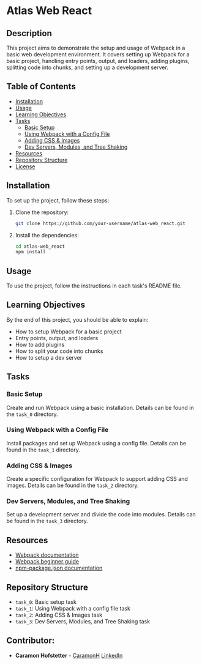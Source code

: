 # Atlas Web React

## Description

This project aims to demonstrate the setup and usage of Webpack in a basic web development environment. It covers setting up Webpack for a basic project, handling entry points, output, and loaders, adding plugins, splitting code into chunks, and setting up a development server.

## Table of Contents

- [Installation](#installation)
- [Usage](#usage)
- [Learning Objectives](#learning-objectives)
- [Tasks](#tasks)
  - [Basic Setup](#basic-setup)
  - [Using Webpack with a Config File](#using-webpack-with-a-config-file)
  - [Adding CSS & Images](#adding-css--images)
  - [Dev Servers, Modules, and Tree Shaking](#dev-servers-modules-and-tree-shaking)
- [Resources](#resources)
- [Repository Structure](#repository-structure)
- [License](#license)

## Installation

To set up the project, follow these steps:

1. Clone the repository:

   ```bash
   git clone https://github.com/your-username/atlas-web_react.git
   ```

2. Install the dependencies:

    ```bash
    cd atlas-web_react
    npm install
    ```

## Usage

To use the project, follow the instructions in each task's README file.

## Learning Objectives

By the end of this project, you should be able to explain:

- How to setup Webpack for a basic project
- Entry points, output, and loaders
- How to add plugins
- How to split your code into chunks
- How to setup a dev server

## Tasks

### Basic Setup

Create and run Webpack using a basic installation. Details can be found in the `task_0` directory.

### Using Webpack with a Config File

Install packages and set up Webpack using a config file. Details can be found in the `task_1` directory.

### Adding CSS & Images

Create a specific configuration for Webpack to support adding CSS and images. Details can be found in the `task_2` directory.

### Dev Servers, Modules, and Tree Shaking

Set up a development server and divide the code into modules. Details can be found in the `task_3` directory.

## Resources

- [Webpack documentation](https://webpack.js.org/)
- [Webpack beginner guide](https://webpack.js.org/guides/getting-started/)
- [npm-package.json documentation](https://docs.npmjs.com/cli/v7/configuring-npm/package-json)

## Repository Structure

- `task_0`: Basic setup task
- `task_1`: Using Webpack with a config file task
- `task_2`: Adding CSS & Images task
- `task_3`: Dev Servers, Modules, and Tree Shaking task

## Contributor:

- **Caramon Hofstetter** - [CaramonH](https://github.com/CaramonH) [LinkedIn](https://www.linkedin.com/in/caramonhofstetter/)